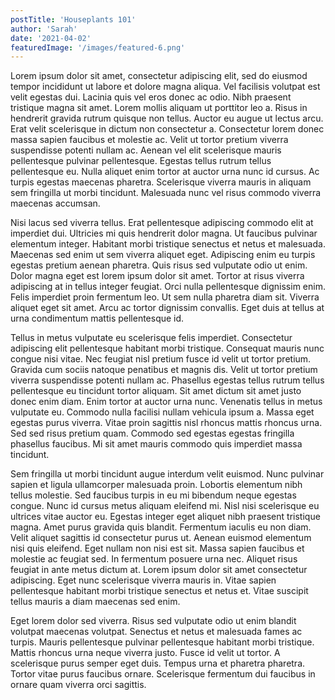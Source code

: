 ```yaml
---
postTitle: 'Houseplants 101'
author: 'Sarah'
date: '2021-04-02'
featuredImage: '/images/featured-6.png'
---
```


Lorem ipsum dolor sit amet, consectetur adipiscing elit, sed do eiusmod tempor incididunt ut labore et dolore magna aliqua. Vel facilisis volutpat est velit egestas dui. Lacinia quis vel eros donec ac odio. Nibh praesent tristique magna sit amet. Lorem mollis aliquam ut porttitor leo a. Risus in hendrerit gravida rutrum quisque non tellus. Auctor eu augue ut lectus arcu. Erat velit scelerisque in dictum non consectetur a. Consectetur lorem donec massa sapien faucibus et molestie ac. Velit ut tortor pretium viverra suspendisse potenti nullam ac. Aenean vel elit scelerisque mauris pellentesque pulvinar pellentesque. Egestas tellus rutrum tellus pellentesque eu. Nulla aliquet enim tortor at auctor urna nunc id cursus. Ac turpis egestas maecenas pharetra. Scelerisque viverra mauris in aliquam sem fringilla ut morbi tincidunt. Malesuada nunc vel risus commodo viverra maecenas accumsan.

Nisi lacus sed viverra tellus. Erat pellentesque adipiscing commodo elit at imperdiet dui. Ultricies mi quis hendrerit dolor magna. Ut faucibus pulvinar elementum integer. Habitant morbi tristique senectus et netus et malesuada. Maecenas sed enim ut sem viverra aliquet eget. Adipiscing enim eu turpis egestas pretium aenean pharetra. Quis risus sed vulputate odio ut enim. Dolor magna eget est lorem ipsum dolor sit amet. Tortor at risus viverra adipiscing at in tellus integer feugiat. Orci nulla pellentesque dignissim enim. Felis imperdiet proin fermentum leo. Ut sem nulla pharetra diam sit. Viverra aliquet eget sit amet. Arcu ac tortor dignissim convallis. Eget duis at tellus at urna condimentum mattis pellentesque id.

Tellus in metus vulputate eu scelerisque felis imperdiet. Consectetur adipiscing elit pellentesque habitant morbi tristique. Consequat mauris nunc congue nisi vitae. Nec feugiat nisl pretium fusce id velit ut tortor pretium. Gravida cum sociis natoque penatibus et magnis dis. Velit ut tortor pretium viverra suspendisse potenti nullam ac. Phasellus egestas tellus rutrum tellus pellentesque eu tincidunt tortor aliquam. Sit amet dictum sit amet justo donec enim diam. Enim tortor at auctor urna nunc. Venenatis tellus in metus vulputate eu. Commodo nulla facilisi nullam vehicula ipsum a. Massa eget egestas purus viverra. Vitae proin sagittis nisl rhoncus mattis rhoncus urna. Sed sed risus pretium quam. Commodo sed egestas egestas fringilla phasellus faucibus. Mi sit amet mauris commodo quis imperdiet massa tincidunt.

Sem fringilla ut morbi tincidunt augue interdum velit euismod. Nunc pulvinar sapien et ligula ullamcorper malesuada proin. Lobortis elementum nibh tellus molestie. Sed faucibus turpis in eu mi bibendum neque egestas congue. Nunc id cursus metus aliquam eleifend mi. Nisl nisi scelerisque eu ultrices vitae auctor eu. Egestas integer eget aliquet nibh praesent tristique magna. Amet purus gravida quis blandit. Fermentum iaculis eu non diam. Velit aliquet sagittis id consectetur purus ut. Aenean euismod elementum nisi quis eleifend. Eget nullam non nisi est sit. Massa sapien faucibus et molestie ac feugiat sed. In fermentum posuere urna nec. Aliquet risus feugiat in ante metus dictum at. Lorem ipsum dolor sit amet consectetur adipiscing. Eget nunc scelerisque viverra mauris in. Vitae sapien pellentesque habitant morbi tristique senectus et netus et. Vitae suscipit tellus mauris a diam maecenas sed enim.

Eget lorem dolor sed viverra. Risus sed vulputate odio ut enim blandit volutpat maecenas volutpat. Senectus et netus et malesuada fames ac turpis. Mauris pellentesque pulvinar pellentesque habitant morbi tristique. Mattis rhoncus urna neque viverra justo. Fusce id velit ut tortor. A scelerisque purus semper eget duis. Tempus urna et pharetra pharetra. Tortor vitae purus faucibus ornare. Scelerisque fermentum dui faucibus in ornare quam viverra orci sagittis.
